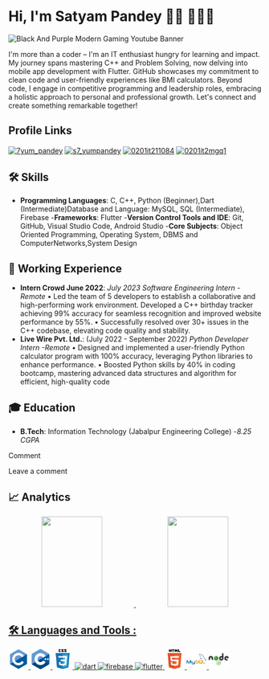# **Hi, I'm Satyam Pandey 👋🏾 👩🏾‍💻**

![Black And Purple Modern Gaming Youtube Banner](https://github.com/7yumpandey/7yumpandey/assets/142084955/f26c3f64-e2a8-4d25-8030-58e5a2e4be12)

I'm more than a coder – I'm an IT enthusiast hungry for learning and impact. My journey spans mastering C++ and Problem Solving, now delving into mobile app development with Flutter. GitHub showcases my commitment to clean code and user-friendly experiences like BMI calculators. Beyond code, I engage in competitive programming and leadership roles, embracing a holistic approach to personal and professional growth. Let's connect and create something remarkable together!



## Profile Links
<p align="left">
<a href="https://instagram.com/7yum_pandey" target="blank"><img align="center" src="https://raw.githubusercontent.com/rahuldkjain/github-profile-readme-generator/master/src/images/icons/Social/instagram.svg" alt="7yum_pandey" height="30" width="40" /></a>
<a href="https://www.codechef.com/users/s7_yumpandey" target="blank"><img align="center" src="https://cdn.jsdelivr.net/npm/simple-icons@3.1.0/icons/codechef.svg" alt="s7_yumpandey" height="30" width="40" /></a>
<a href="https://www.leetcode.com/0201it211084" target="blank"><img align="center" src="https://raw.githubusercontent.com/rahuldkjain/github-profile-readme-generator/master/src/images/icons/Social/leet-code.svg" alt="0201it211084" height="30" width="40" /></a>
<a href="https://auth.geeksforgeeks.org/user/0201it2mgq1" target="blank"><img align="center" src="https://raw.githubusercontent.com/rahuldkjain/github-profile-readme-generator/master/src/images/icons/Social/geeks-for-geeks.svg" alt="0201it2mgq1" height="30" width="40" /></a>
</p>

 ## 🛠 Skills
- **Programming Languages**: C, C++, Python (Beginner),Dart (Intermediate)Database and Language: MySQL, SQL (Intermediate), Firebase
-**Frameworks**: Flutter
-**Version Control Tools and IDE**: Git, GitHub, Visual Studio Code, Android Studio
-**Core Subjects**: Object Oriented Programming, Operating System, DBMS and ComputerNetworks,System Design

## 📄 Working Experience
- **Intern Crowd June 2022**: *July 2023*
_Software Engineering Intern -Remote_
• Led the team of 5 developers to establish a collaborative and high-performing work environment.
Developed a C++ birthday tracker achieving 99% accuracy for seamless recognition and improved website
performance by 55%.
• Successfully resolved over 30+ issues in the C++ codebase, elevating code quality and stability.
- **Live Wire Pvt. Ltd.**:  (July 2022 - September 2022)
 _Python Developer Intern -Remote_
• Designed and implemented a user-friendly Python calculator program with 100% accuracy, leveraging 
Python libraries to enhance performance. • Boosted Python skills by 40% in coding bootcamp, mastering advanced data structures and algorithm for 
efficient, high-quality code
## 🎓 Education
- **B.Tech**: Information Technology (Jabalpur Engineering College)     -*8.25 CGPA*

Comment


 
Leave a comment
 

## 📈 Analytics

<p align="center">
<a href="https://github.com/7yumpandey">
  <img height="180em" width="49%" margin-right="15px" src="https://github-readme-stats-eight-theta.vercel.app/api?username=7yumpandey&theme=radical&show_icons=true&include_all_commits=false&count_private=true"/>
  <img height="180em" width="49%" src="https://streak-stats.demolab.com?user=7yumpandey&theme=transparent&date_format=%5BY%20%5DM%20j&theme=radical"/>
</p>
         
## 🛠️ Languages and Tools :

<p align="left"> <a href="https://www.cprogramming.com/" target="_blank" rel="noreferrer"> <img src="https://raw.githubusercontent.com/devicons/devicon/master/icons/c/c-original.svg" alt="c" width="40" height="40"/> </a> <a href="https://www.w3schools.com/cpp/" target="_blank" rel="noreferrer"> <img src="https://raw.githubusercontent.com/devicons/devicon/master/icons/cplusplus/cplusplus-original.svg" alt="cplusplus" width="40" height="40"/> </a> <a href="https://www.w3schools.com/css/" target="_blank" rel="noreferrer"> <img src="https://raw.githubusercontent.com/devicons/devicon/master/icons/css3/css3-original-wordmark.svg" alt="css3" width="40" height="40"/> </a> <a href="https://dart.dev" target="_blank" rel="noreferrer"> <img src="https://www.vectorlogo.zone/logos/dartlang/dartlang-icon.svg" alt="dart" width="40" height="40"/> </a> <a href="https://firebase.google.com/" target="_blank" rel="noreferrer"> <img src="https://www.vectorlogo.zone/logos/firebase/firebase-icon.svg" alt="firebase" width="40" height="40"/> </a> <a href="https://flutter.dev" target="_blank" rel="noreferrer"> <img src="https://www.vectorlogo.zone/logos/flutterio/flutterio-icon.svg" alt="flutter" width="40" height="40"/> </a> <a href="https://www.w3.org/html/" target="_blank" rel="noreferrer"> <img src="https://raw.githubusercontent.com/devicons/devicon/master/icons/html5/html5-original-wordmark.svg" alt="html5" width="40" height="40"/> </a> <a href="https://www.mysql.com/" target="_blank" rel="noreferrer"> <img src="https://raw.githubusercontent.com/devicons/devicon/master/icons/mysql/mysql-original-wordmark.svg" alt="mysql" width="40" height="40"/> </a> <a href="https://nodejs.org" target="_blank" rel="noreferrer"> <img src="https://raw.githubusercontent.com/devicons/devicon/master/icons/nodejs/nodejs-original-wordmark.svg" alt="nodejs" width="40" height="40"/> </a> </p>

<!-----------------------------------<p><img align="left" src="https://github-readme-stats.vercel.app/api/top-langs?username=namannayak1&show_icons=true&locale=en&layout=compact" alt="namannayak1" /></p>------------------------------------>
